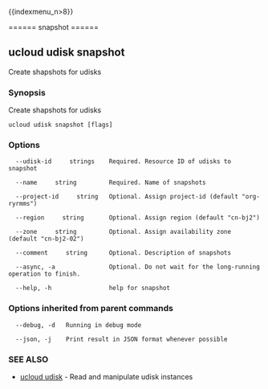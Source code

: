 {{indexmenu_n>8}}

====== snapshot ======

## ucloud udisk snapshot

Create shapshots for udisks

### Synopsis

Create shapshots for udisks

```
ucloud udisk snapshot [flags]
```

### Options

```
  --udisk-id     strings    Required. Resource ID of udisks to snapshot 

  --name     string         Required. Name of snapshots 

  --project-id     string   Optional. Assign project-id (default "org-ryrmms") 

  --region     string       Optional. Assign region (default "cn-bj2") 

  --zone     string         Optional. Assign availability zone (default "cn-bj2-02") 

  --comment     string      Optional. Description of snapshots 

  --async, -a               Optional. Do not wait for the long-running operation to finish. 

  --help, -h                help for snapshot 

```

### Options inherited from parent commands

```
  --debug, -d   Running in debug mode 

  --json, -j    Print result in JSON format whenever possible 

```

### SEE ALSO

* [ucloud udisk](software/cli/cmd/ucloud/udisk)	 - Read and manipulate udisk instances

